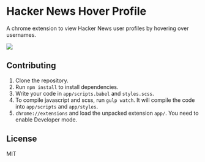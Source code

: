 # Hacker News Hover Profile

A chrome extension to view Hacker News user profiles by hovering over usernames.

![](https://github.com/sungwoncho/hn-hover-profile/demo.gif)

## Contributing

1. Clone the repository.
2. Run `npm install` to install dependencies.
3. Write your code in `app/scripts.babel` and `styles.scss`.
4. To compile javascript and scss, run `gulp watch`. It will compile the code
into `app/scripts` and `app/styles`.
5. `chrome://extensions` and load the unpacked extension `app/`. You need to
enable Developer mode.

## License

MIT
